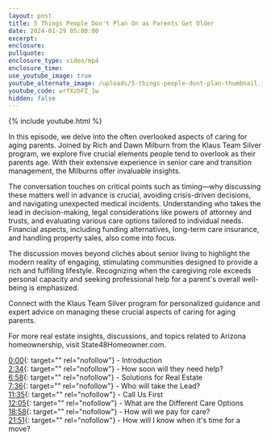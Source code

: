 ```yaml
---
layout: post
title: 5 Things People Don't Plan On as Parents Get Older
date: 2024-01-29 05:00:00
excerpt:
enclosure:
pullquote:
enclosure_type: video/mp4
enclosure_time:
use_youtube_image: true
youtube_alternate_image: /uploads/5-things-people-dont-plan-thumbnail.jpg
youtube_code: wrfXzbFZ_1w
hidden: false
---
```

{% include youtube.html %}

In this episode, we delve into the often overlooked aspects of caring for aging parents. Joined by Rich and Dawn Milburn from the Klaus Team Silver program, we explore five crucial elements people tend to overlook as their parents age. With their extensive experience in senior care and transition management, the Milburns offer invaluable insights.

The conversation touches on critical points such as timing—why discussing these matters well in advance is crucial, avoiding crisis-driven decisions, and navigating unexpected medical incidents. Understanding who takes the lead in decision-making, legal considerations like powers of attorney and trusts, and evaluating various care options tailored to individual needs. Financial aspects, including funding alternatives, long-term care insurance, and handling property sales, also come into focus.

The discussion moves beyond clichés about senior living to highlight the modern reality of engaging, stimulating communities designed to provide a rich and fulfilling lifestyle. Recognizing when the caregiving role exceeds personal capacity and seeking professional help for a parent's overall well-being is emphasized.

Connect with the Klaus Team Silver program for personalized guidance and expert advice on managing these crucial aspects of caring for aging parents.

For more real estate insights, discussions, and topics related to Arizona homeownership, visit State48Homeowner.com.

[0:00](https://www.youtube.com/watch?v=wrfXzbFZ_1w&amp;t=0s){: target="" rel="nofollow"}&nbsp;- Introduction<br>[2:34](https://www.youtube.com/watch?v=wrfXzbFZ_1w&amp;t=154s){: target="" rel="nofollow"}&nbsp;- How soon will they need help?<br>[6:58](https://www.youtube.com/watch?v=wrfXzbFZ_1w&amp;t=418s){: target="" rel="nofollow"}&nbsp;- Solutions for Real Estate<br>[7:36](https://www.youtube.com/watch?v=wrfXzbFZ_1w&amp;t=456s){: target="" rel="nofollow"}&nbsp;- Who will take the Lead?<br>[11:35](https://www.youtube.com/watch?v=wrfXzbFZ_1w&amp;t=695s){: target="" rel="nofollow"}&nbsp;- Call Us First<br>[12:05](https://www.youtube.com/watch?v=wrfXzbFZ_1w&amp;t=725s){: target="" rel="nofollow"}&nbsp;- What are the Different Care Options<br>[18:58](https://www.youtube.com/watch?v=wrfXzbFZ_1w&amp;t=1138s){: target="" rel="nofollow"}&nbsp;- How will we pay for care?<br>[21:51](https://www.youtube.com/watch?v=wrfXzbFZ_1w&amp;t=1311s){: target="" rel="nofollow"}&nbsp;- How will I know when it's time for a move?